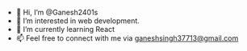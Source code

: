 - 👋 Hi, I’m @Ganesh2401s
- 👀 I’m interested in web development.
- 🌱 I’m currently learning React
- 📫 Feel free to connect with me via ganeshsingh37713@gmail.com

<!---
Ganesh2401s/Ganesh2401s is a ✨ special ✨ repository because its `README.md` (this file) appears on your GitHub profile.
You can click the Preview link to take a look at your changes.
--->
